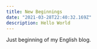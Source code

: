 ```yaml
---
title: New Beginnings
date: "2021-03-28T22:40:32.169Z"
description: Hello World
---
```


Just beginning of my English blog.
